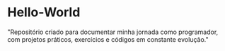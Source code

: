 # Hello-World
"Repositório criado para documentar minha jornada como programador, com projetos práticos, exercícios e códigos em constante evolução."
